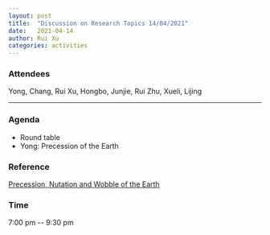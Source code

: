 ```yaml
---
layout: post
title:  "Discussion on Research Topics 14/04/2021"
date:   2021-04-14
author: Rui Xu
categories: activities
---
```



### Attendees

Yong, Chang, Rui Xu, Hongbo, Junjie, Rui Zhu, Xueli, Lijing

---

### Agenda

- Round table
- Yong: Precession of the Earth


### Reference
[Precession, Nutation and Wobble of the Earth](https://doi.org/10.1017/CBO9781316136133)




### Time

7:00 pm -- 9:30 pm
